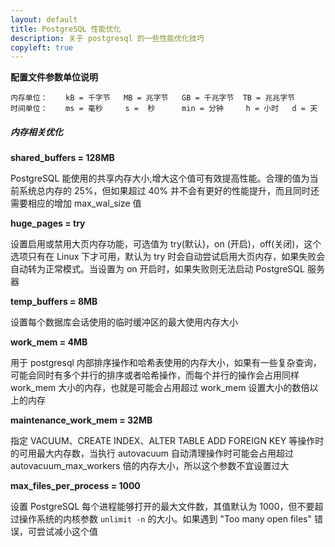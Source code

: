 ```yaml
---
layout: default
title: PostgreSQL 性能优化
description: 关于 postgresql 的一些性能优化技巧
copyleft: true
---
```


**配置文件参数单位说明**

    内存单位：    kB = 千字节   MB = 兆字节   GB = 千兆字节  TB = 兆兆字节
    时间单位：    ms = 毫秒     s =  秒      min = 分钟     h = 小时   d = 天

##### 内存相关优化

**shared_buffers = 128MB**

PostgreSQL 能使用的共享内存大小,增大这个值可有效提高性能。合理的值为当前系统总内存的 25%，但如果超过 40% 并不会有更好的性能提升，而且同时还需要相应的增加 max_wal_size 值

**huge_pages = try**

设置启用或禁用大页内存功能，可选值为 try(默认)，on (开启)，off(关闭)，这个选项只有在 Linux 下才可用，默认为 try 时会自动尝试启用大页内存，如果失败会自动转为正常模式。当设置为 on 开启时，如果失败则无法启动 PostgreSQL 服务器

**temp_buffers = 8MB**

设置每个数据库会话使用的临时缓冲区的最大使用内存大小

**work_mem = 4MB**

用于 postgresql 内部排序操作和哈希表使用的内存大小，如果有一些复杂查询，可能会同时有多个并行的排序或者哈希操作，而每个并行的操作会占用同样 work_mem 大小的内存，也就是可能会占用超过 work_mem 设置大小的数倍以上的内存

**maintenance_work_mem = 32MB**

指定 VACUUM、CREATE INDEX、ALTER TABLE ADD FOREIGN KEY 等操作时的可用最大内存数，当执行 autovacuum 自动清理操作时可能会占用超过 autovacuum_max_workers 倍的内存大小，所以这个参数不宜设置过大

**max_files_per_process = 1000**

设置 PostgreSQL 每个进程能够打开的最大文件数，其值默认为 1000，但不要超过操作系统的内核参数 `unlimit -n` 的大小。如果遇到 "Too many open files" 错误，可尝试减小这个值

